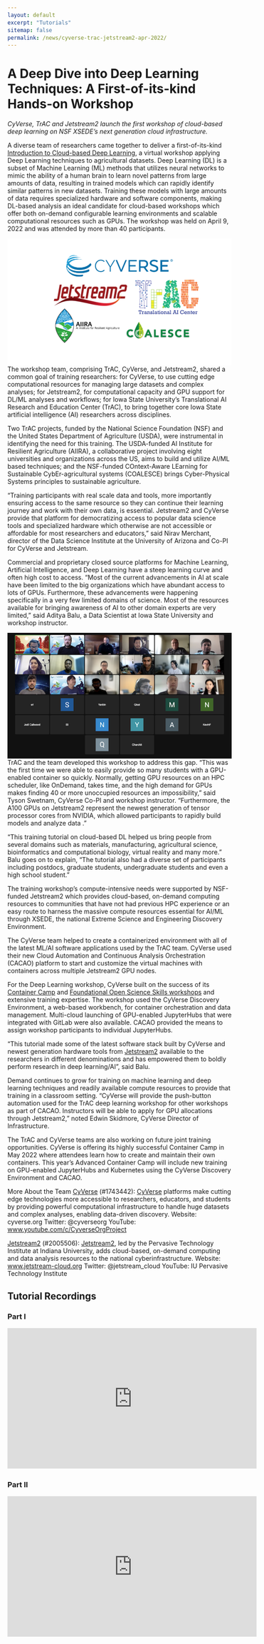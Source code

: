 ```yaml
---
layout: default
excerpt: "Tutorials"
sitemap: false
permalink: /news/cyverse-trac-jetstream2-apr-2022/
---
```


# A Deep Dive into Deep Learning Techniques: A First-of-its-kind Hands-on Workshop 

*CyVerse, TrAC and Jetstream2 launch the first workshop of cloud-based deep learning on NSF XSEDE’s next generation cloud infrastructure.*

A diverse team of researchers came together to deliver a first-of-its-kind [Introduction to Cloud-based Deep Learning](https://translationalaicenterisu.github.io/tractrain2022/), a virtual workshop applying Deep Learning techniques to agricultural datasets. Deep Learning (DL) is a subset of Machine Learning (ML) methods that utilizes neural networks to mimic the ability of a  human brain to learn novel patterns from large amounts of data, resulting in trained models which can rapidly identify similar patterns in new datasets. Training these models with large amounts of data requires specialized hardware and software components, making DL-based analysis an ideal candidate for cloud-based workshops which offer both on-demand configurable learning environments and scalable computational resources such as GPUs. The workshop was held on April 9, 2022 and was attended by more than 40 participants.

<img align="right" src="/images/news/tractrainapr2022/DL-workshopteam-logos_0.png">

The workshop team, comprising TrAC, CyVerse, and Jetstream2, shared a common goal of training researchers: for CyVerse, to use cutting edge computational resources for managing large datasets and complex analyses; for Jetstream2, for computational capacity and GPU support for DL/ML analyses and workflows; for Iowa State University’s Translational AI Research and Education Center (TrAC), to bring together core Iowa State artificial intelligence (AI) researchers across disciplines.

Two TrAC projects, funded by the National Science Foundation (NSF) and the United States Department of Agriculture (USDA), were instrumental in identifying the need for this training. The USDA-funded AI Institute for Resilient Agriculture (AIIRA), a collaborative project involving eight universities and organizations across the US, aims to build and utilize AI/ML based techniques; and the NSF-funded COntext-Aware LEarning for Sustainable CybEr-agricultural systems (COALESCE) brings Cyber-Physical Systems principles to sustainable agriculture.   

“Training participants with real scale data and tools, more importantly ensuring access to the same resource so they can continue their learning journey and work with their own data, is essential. Jetstream2 and CyVerse provide that platform for democratizing access to popular data science tools and specialized hardware which otherwise are not accessible or affordable for most researchers and educators,” said Nirav Merchant, director of the Data Science Institute at the University of Arizona and Co-PI for CyVerse and Jetstream.

Commercial and proprietary closed source platforms for Machine Learning, Artificial Intelligence, and Deep Learning have a steep learning curve and often high cost to access. “Most of the current advancements in AI at scale have been limited to the big organizations which have abundant access to lots of GPUs. Furthermore, these advancements were happening specifically in a very few limited domains of science. Most of the resources available for bringing awareness of AI to other domain experts are very limited,” said Aditya Balu, a Data Scientist at Iowa State University and workshop instructor. 

<img align="right" src="/images/news/tractrainapr2022/DL-workshop-screenshot.png">

TrAC and the team developed this workshop to address this gap. “This was the first time we were able to easily provide so many students with a GPU-enabled container so quickly. Normally, getting GPU resources on an HPC scheduler, like OnDemand, takes time, and the high demand for GPUs makes finding 40 or more unoccupied resources an impossibility,” said Tyson Swetnam, CyVerse Co-PI and workshop instructor. “Furthermore, the A100 GPUs on Jetstream2 represent the newest generation of tensor processor cores from NVIDIA, which allowed participants to rapidly build models and analyze data .” 

“This training tutorial on cloud-based DL helped us bring people from several domains such as materials, manufacturing, agricultural science, bioinformatics and computational biology, virtual reality and many more.” Balu goes on to explain, “The tutorial also had a diverse set of participants including postdocs, graduate students, undergraduate students and even a high school student.”

The training workshop’s compute-intensive needs were supported by NSF-funded Jetstream2 which provides cloud-based, on-demand computing resources to communities that have not had previous HPC experience or an easy route to harness the massive compute resources essential for AI/ML through XSEDE, the national Extreme Science and Engineering Discovery Environment.

The CyVerse team helped to create a containerized environment with all of the latest ML/AI software applications used by the TrAC team. CyVerse used their new Cloud Automation and Continuous Analysis Orchestration (CACAO) platform to start and customize the virtual machines with containers across multiple Jetstream2 GPU nodes. 

For the Deep Learning workshop, CyVerse built on the success of its [Container Camp](https://cyverse.org/cc) and [Foundational Open Science Skills workshops](https://cyverse.org/foss) and extensive training expertise. The workshop used the CyVerse Discovery Environment, a web-based workbench, for container orchestration and data management. Multi-cloud launching of GPU-enabled JupyterHubs that were integrated with GitLab were also available. CACAO provided the means to assign workshop participants to individual JupyterHubs.

“This tutorial made some of the latest software stack built by CyVerse and newest generation hardware tools from [Jetstream2](https://docs.jetstream-cloud.org/alloc/education/) available to the researchers in different denominations and has empowered them to boldly perform research in deep learning/AI”, said Balu.

Demand continues to grow for training on machine learning and deep learning techniques and readily available compute resources to provide that training in a classroom setting. “CyVerse will provide the push-button automation used for the TrAC deep learning workshop for other workshops as part of CACAO. Instructors will be able to apply for GPU allocations through Jetstream2,” noted Edwin Skidmore, CyVerse Director of Infrastructure.

The TrAC and CyVerse teams are also working on future joint training opportunities. CyVerse is offering its highly successful Container Camp in May 2022 where attendees learn how to create and maintain their own containers. This year’s Advanced Container Camp will include new training on GPU-enabled JupyterHubs and Kubernetes using the CyVerse Discovery Environment and CACAO. 

More About the Team
[CyVerse](https://www.cyverse.org/) (#1743442): [CyVerse](https://www.cyverse.org/) platforms make cutting edge technologies more accessible to researchers, educators, and students by providing powerful computational infrastructure to handle huge datasets and complex analyses, enabling data-driven discovery. 
    Website: cyverse.org
    Twitter: @cyverseorg
    YouTube: www.youtube.com/c/CyverseOrgProject

[Jetstream2](https://docs.jetstream-cloud.org/alloc/education/) (#2005506): [Jetstream2](https://docs.jetstream-cloud.org/alloc/education/), led by the Pervasive Technology Institute at Indiana University, adds cloud-based, on-demand computing and data analysis resources to the national cyberinfrastructure.
    Website: www.jetstream-cloud.org
    Twitter: @jetstream_cloud
    YouTube: IU Pervasive Technology Institute



## Tutorial Recordings

### Part I

<iframe width="560" height="315" src="https://www.youtube-nocookie.com/embed/yjLN53PGU3A" title="YouTube video player" frameborder="0" allow="accelerometer; autoplay; clipboard-write; encrypted-media; gyroscope; picture-in-picture" allowfullscreen></iframe>

### Part II

<iframe width="560" height="315" src="https://www.youtube-nocookie.com/embed/7_anw5BUH8w" title="YouTube video player" frameborder="0" allow="accelerometer; autoplay; clipboard-write; encrypted-media; gyroscope; picture-in-picture" allowfullscreen></iframe>